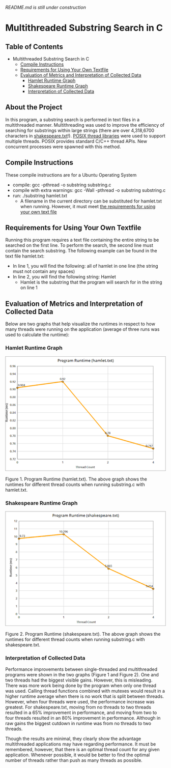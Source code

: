 *README.md is still under construction*
# Multithreaded Substring Search in C

## Table of Contents
- Multithreaded Substring Search in C
  * [Compile Instructions](#compile-instructions)
  * [Requirements for Using Your Own Textfile](#requirements-for-using-your-own-textfile)
  * [Evaluation of Metrics and Interpretation of Collected Data](#evaluation-of-metrics-and-interpretation-of-collected-data)
    * [Hamlet Runtime Graph](#hamlet-runtime-graph)
    * [Shakespeare Runtime Graph](#shakespeare-runtime-graph)
    * [Interpretation of Collected Data](#interpretation-of-collected-data)

## About the Project
In this program, a substring search is performed in text files in a multithreaded manner. Multithreading was used to improve the efficiency of searching for substrings within large strings (there are over 4,318,6700 characters in [shakespeare.txt](https://github.com/RobertCarrUTA/C-Multithreaded-Substring-Search/blob/main/shakespeare.txt)!). [POSIX thread libraries](https://pubs.opengroup.org/onlinepubs/7908799/xsh/pthread.h.html) were used to support multiple threads. POSIX provides standard C/C++ thread APIs. New concurrent processes were spawned with this method.

## Compile Instructions
These compile instructions are for a Ubuntu Operating System
* compile: gcc -pthread -o substring substring.c
* compile with extra warnings: gcc -Wall -pthread -o substring substring.c
* run: ./substring hamlet.txt
  * A filename in the current directory can be substituted for hamlet.txt when running. However, it must meet [the requirements for using your own text file](#requirements-for-using-your-own-textfile)

## Requirements for Using Your Own Textfile
Running this program requires a text file containing the entire string to be searched on the first line. To perform the search, the second line must contain the search substring. The following example can be found in the text file hamlet.txt:
* In line 1, you will find the following: all of hamlet in one line (the string must not contain any spaces)
* In line 2, you will find the following string: Hamlet
  * Hamlet is the substring that the program will search for in the string on line 1

## Evaluation of Metrics and Interpretation of Collected Data
Below are two graphs that help visualize the runtimes in respect to how many threads were running on the application (average of three runs was used to calculate the runtime):

### Hamlet Runtime Graph
![alt text](https://github.com/RobertCarrUTA/C-Multithreaded-Substring-Search/blob/main/images/hamlet%20runtime%20graph.png)


Figure 1. Program Runtime (hamlet.txt). The above graph shows the runtimes for different thread counts when running substring.c with hamlet.txt.

### Shakespeare Runtime Graph
![alt text](https://github.com/RobertCarrUTA/C-Multithreaded-Substring-Search/blob/main/images/shakespeare%20runtime%20graph.png)


Figure 2. Program Runtime (shakespeare.txt). The above graph shows the runtimes for different thread counts when running substring.c with shakespeare.txt.

### Interpretation of Collected Data
Performance improvements between single-threaded and multithreaded programs were shown in the two graphs (Figure 1 and Figure 2). One and two threads had the biggest visible gains. However, this is misleading. There was more work being done by the program when only one thread was used. Calling thread functions combined with mutexes would result in a higher runtime average when there is no work that is split between threads. However, when four threads were used, the performance increase was greatest. For shakespeare.txt, moving from no threads to two threads resulted in a 65% improvement in performance, and moving from two to four threads resulted in an 80% improvement in performance. Although in raw gains the biggest cutdown in runtime was from no threads to two threads.

Though the results are minimal, they clearly show the advantage multithreaded applications may have regarding performance. It must be remembered, however, that there is an optimal thread count for any given application. Whenever possible, it would be better to find the optimal number of threads rather than push as many threads as possible.
